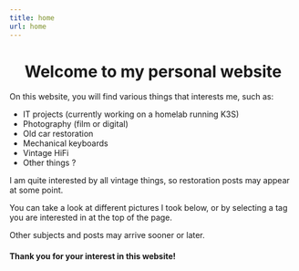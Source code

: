 ```yaml
---
title: home
url: home
---
```


<div align="center">
	<h1>
        Welcome to my personal website
	</h1>
</div>

On this website, you will find various things that interests me, such as:
 * IT projects (currently working on a homelab running K3S)
 * Photography (film or digital)
 * Old car restoration
 * Mechanical keyboards
 * Vintage HiFi
 * Other things ?

I am quite interested by all vintage things, so restoration posts may appear at some point.

You can take a look at different pictures I took below, or by selecting a tag you are interested in at the top of the page.

Other subjects and posts may arrive sooner or later.


#### Thank you for your interest in this website!
